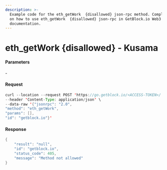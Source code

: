 ```yaml
---
description: >-
  Example code for the eth_getWork  {disallowed} json-rpc method. Сomplete guide
  on how to use eth_getWork  {disallowed} json-rpc in GetBlock.io Web3
  documentation.
---
```


# eth\_getWork {disallowed} - Kusama

#### Parameters

\-

#### Request

```java
curl --location --request POST 'https://go.getblock.io/<ACCESS-TOKEN>/' \
--header 'Content-Type: application/json' \
--data-raw '{"jsonrpc": "2.0",
"method": "eth_getWork",
"params": [],
"id": "getblock.io"}'
```

#### Response

```java
{
    "result": "null",
    "id": "getblock.io",
    "status_code": 405,
    "message": "Method not allowed"
}
```
